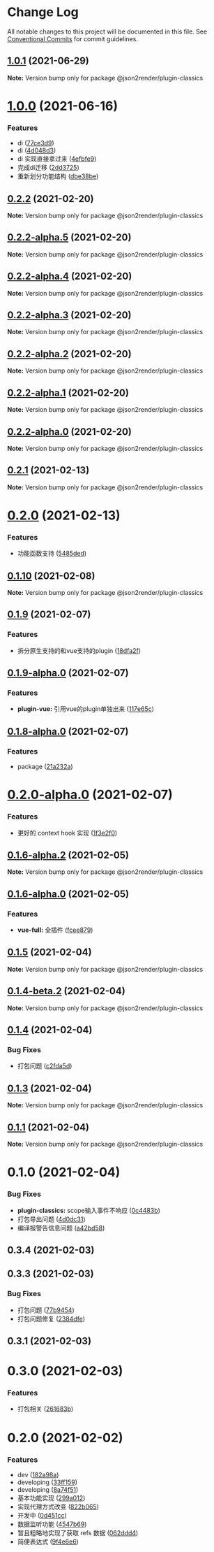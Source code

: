 # Change Log

All notable changes to this project will be documented in this file.
See [Conventional Commits](https://conventionalcommits.org) for commit guidelines.

## [1.0.1](https://github.com/fyl080801/json-to-render/compare/@json2render/plugin-classics@1.0.0...@json2render/plugin-classics@1.0.1) (2021-06-29)

**Note:** Version bump only for package @json2render/plugin-classics





# [1.0.0](https://github.com/fyl080801/json-to-render/compare/@json2render/plugin-classics@0.2.2...@json2render/plugin-classics@1.0.0) (2021-06-16)


### Features

* di ([77ce3d9](https://github.com/fyl080801/json-to-render/commit/77ce3d9f63659c72470065c94362e97558cf3c90))
* di ([4d048d3](https://github.com/fyl080801/json-to-render/commit/4d048d354c4930ad6e4aa3e57a1a03f59362bcc0))
* di 实现直接拿过来 ([4efbfe9](https://github.com/fyl080801/json-to-render/commit/4efbfe98750a20169e84a9af38c27e2da6513e6b))
* 完成di迁移 ([2dd3725](https://github.com/fyl080801/json-to-render/commit/2dd372528cbc5d87852946b00f56f8b984464cdf))
* 重新划分功能结构 ([dbe38be](https://github.com/fyl080801/json-to-render/commit/dbe38be44edc2ea11848529a0a3fd52a4250fce0))





## [0.2.2](https://github.com/fyl080801/json-to-render/compare/@json2render/plugin-classics@0.2.2-alpha.5...@json2render/plugin-classics@0.2.2) (2021-02-20)

**Note:** Version bump only for package @json2render/plugin-classics





## [0.2.2-alpha.5](https://github.com/fyl080801/json-to-render/compare/@json2render/plugin-classics@0.2.2-alpha.4...@json2render/plugin-classics@0.2.2-alpha.5) (2021-02-20)

**Note:** Version bump only for package @json2render/plugin-classics





## [0.2.2-alpha.4](https://github.com/fyl080801/json-to-render/compare/@json2render/plugin-classics@0.2.2-alpha.3...@json2render/plugin-classics@0.2.2-alpha.4) (2021-02-20)

**Note:** Version bump only for package @json2render/plugin-classics





## [0.2.2-alpha.3](https://github.com/fyl080801/json-to-render/compare/@json2render/plugin-classics@0.2.2-alpha.2...@json2render/plugin-classics@0.2.2-alpha.3) (2021-02-20)

**Note:** Version bump only for package @json2render/plugin-classics





## [0.2.2-alpha.2](https://github.com/fyl080801/json-to-render/compare/@json2render/plugin-classics@0.2.2-alpha.1...@json2render/plugin-classics@0.2.2-alpha.2) (2021-02-20)

**Note:** Version bump only for package @json2render/plugin-classics





## [0.2.2-alpha.1](https://github.com/fyl080801/json-to-render/compare/@json2render/plugin-classics@0.2.2-alpha.0...@json2render/plugin-classics@0.2.2-alpha.1) (2021-02-20)

**Note:** Version bump only for package @json2render/plugin-classics





## [0.2.2-alpha.0](https://github.com/fyl080801/json-to-render/compare/@json2render/plugin-classics@0.2.1...@json2render/plugin-classics@0.2.2-alpha.0) (2021-02-20)

**Note:** Version bump only for package @json2render/plugin-classics





## [0.2.1](https://github.com/fyl080801/json-to-render/compare/@json2render/plugin-classics@0.2.0...@json2render/plugin-classics@0.2.1) (2021-02-13)

**Note:** Version bump only for package @json2render/plugin-classics





# [0.2.0](https://github.com/fyl080801/json-to-render/compare/@json2render/plugin-classics@0.1.10...@json2render/plugin-classics@0.2.0) (2021-02-13)


### Features

* 功能函数支持 ([5485ded](https://github.com/fyl080801/json-to-render/commit/5485ded2befff833e4f52f32c78b8edcd19d3395))





## [0.1.10](https://github.com/fyl080801/json-to-render/compare/@json2render/plugin-classics@0.1.9...@json2render/plugin-classics@0.1.10) (2021-02-08)

**Note:** Version bump only for package @json2render/plugin-classics





## [0.1.9](https://github.com/fyl080801/json-to-render/compare/@json2render/plugin-classics@0.1.9-alpha.0...@json2render/plugin-classics@0.1.9) (2021-02-07)


### Features

* 拆分原生支持的和vue支持的plugin ([18dfa2f](https://github.com/fyl080801/json-to-render/commit/18dfa2f42db009d39f515910008319e582b0364c))





## [0.1.9-alpha.0](https://github.com/fyl080801/json-to-render/compare/@json2render/plugin-classics@0.1.8-alpha.0...@json2render/plugin-classics@0.1.9-alpha.0) (2021-02-07)


### Features

* **plugin-vue:** 引用vue的plugin单独出来 ([117e65c](https://github.com/fyl080801/json-to-render/commit/117e65c4f8f11e519e9268708c9632483af78c2d))





## [0.1.8-alpha.0](https://github.com/fyl080801/json-to-render/compare/@json2render/plugin-classics@0.2.0-alpha.0...@json2render/plugin-classics@0.1.8-alpha.0) (2021-02-07)


### Features

* package ([21a232a](https://github.com/fyl080801/json-to-render/commit/21a232a82766424503b2fb7aa78d0a3b5704ecfd))





# [0.2.0-alpha.0](https://github.com/fyl080801/json-to-render/compare/@json2render/plugin-classics@0.1.6-alpha.2...@json2render/plugin-classics@0.2.0-alpha.0) (2021-02-07)


### Features

* 更好的 context hook 实现 ([1f3e2f0](https://github.com/fyl080801/json-to-render/commit/1f3e2f081b6ba19bb5578e3124781d78f60a6343))





## [0.1.6-alpha.2](https://github.com/fyl080801/json-to-render/compare/@json2render/plugin-classics@0.1.6-alpha.0...@json2render/plugin-classics@0.1.6-alpha.2) (2021-02-05)

**Note:** Version bump only for package @json2render/plugin-classics





## [0.1.6-alpha.0](https://github.com/fyl080801/json-to-render/compare/@json2render/plugin-classics@0.1.5...@json2render/plugin-classics@0.1.6-alpha.0) (2021-02-05)


### Features

* **vue-full:** 全插件 ([fcee879](https://github.com/fyl080801/json-to-render/commit/fcee879876d95b1dee572e2442179251b195f2ad))





## [0.1.5](https://github.com/fyl080801/json-to-render/compare/@json2render/plugin-classics@0.1.4-beta.2...@json2render/plugin-classics@0.1.5) (2021-02-04)

**Note:** Version bump only for package @json2render/plugin-classics





## [0.1.4-beta.2](https://github.com/fyl080801/json-to-render/compare/@json2render/plugin-classics@0.1.4...@json2render/plugin-classics@0.1.4-beta.2) (2021-02-04)

**Note:** Version bump only for package @json2render/plugin-classics





## [0.1.4](https://github.com/fyl080801/json-to-render/compare/@json2render/plugin-classics@0.1.3...@json2render/plugin-classics@0.1.4) (2021-02-04)


### Bug Fixes

* 打包问题 ([c2fda5d](https://github.com/fyl080801/json-to-render/commit/c2fda5dd375ab6adc9061a917e39490f65753279))





## [0.1.3](https://github.com/fyl080801/json-to-render/compare/@json2render/plugin-classics@0.1.1...@json2render/plugin-classics@0.1.3) (2021-02-04)

**Note:** Version bump only for package @json2render/plugin-classics





## [0.1.1](https://github.com/fyl080801/json-to-render/compare/@json2render/plugin-classics@0.1.0...@json2render/plugin-classics@0.1.1) (2021-02-04)

**Note:** Version bump only for package @json2render/plugin-classics





# 0.1.0 (2021-02-04)


### Bug Fixes

* **plugin-classics:** scope输入事件不响应 ([0c4483b](https://github.com/fyl080801/json-to-render/commit/0c4483b0d399073e7e7e14ec86c33d323254a277))
* 打包导出问题 ([4d0dc31](https://github.com/fyl080801/json-to-render/commit/4d0dc31bb2cd16dbc4c41119c012313fb4d5296d))
* 编译报警告信息问题 ([a42bd58](https://github.com/fyl080801/json-to-render/commit/a42bd58521ea8fd247159ad9a9734f1f63fdfa80))



## 0.3.4 (2021-02-03)



## 0.3.3 (2021-02-03)


### Bug Fixes

* 打包问题 ([77b9454](https://github.com/fyl080801/json-to-render/commit/77b9454e654e07918207aff8bdbf95db14607370))
* 打包问题修复 ([2384dfe](https://github.com/fyl080801/json-to-render/commit/2384dfed087dd818f3bb474bd147017fbd41dec3))



## 0.3.1 (2021-02-03)



# 0.3.0 (2021-02-03)


### Features

* 打包相关 ([261683b](https://github.com/fyl080801/json-to-render/commit/261683b32f382f0fe877fe9cd53565fc875f4d24))



# 0.2.0 (2021-02-02)


### Features

* dev ([182a98a](https://github.com/fyl080801/json-to-render/commit/182a98a17f7c468e4e8b89b6230f862f044bc52b))
* developing ([33ff159](https://github.com/fyl080801/json-to-render/commit/33ff15970af3f16ab5133e2c162847fa59bb1065))
* developing ([8a74f51](https://github.com/fyl080801/json-to-render/commit/8a74f51ce0329bd5ca839f41987347a4537f7413))
* 基本功能实现 ([299a012](https://github.com/fyl080801/json-to-render/commit/299a012a61b81af12890f5c05edc43ae3a89e392))
* 实现代理方式改变 ([822b065](https://github.com/fyl080801/json-to-render/commit/822b065fe1d841a48bcfdcb9e866863f75689b0b))
* 开发中 ([0d451cc](https://github.com/fyl080801/json-to-render/commit/0d451cc884a401cb1f37d68e5edbb3483e94f253))
* 数据监听功能 ([4547b69](https://github.com/fyl080801/json-to-render/commit/4547b692f4e8876c8e873c8553b37fbd147ab721))
* 暂且粗略地实现了获取 refs 数据 ([062ddd4](https://github.com/fyl080801/json-to-render/commit/062ddd42a26c9164fcb54e11d4da0cb434be8631))
* 简便表达式 ([9f4e6e6](https://github.com/fyl080801/json-to-render/commit/9f4e6e65937ffaeff8e90ef72c5e3591ceb73b0b))

